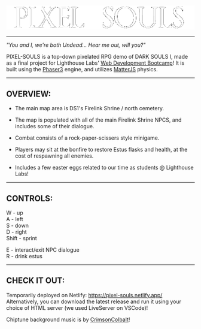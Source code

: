 !["Title"](RdMe/Title.png)

---

*"You and I, we're both Undead... Hear me out, will you?"*  
  
PIXEL-SOULS is a top-down pixelated RPG demo of DARK SOULS I, made as a final project for Lighthouse Labs' [Web Development Bootcamp](https://www.lighthouselabs.ca/en/web-development-bootcamp)! It is built using the [Phaser3](https://www.phaser.io/phaser3) engine, and utilizes [MatterJS](https://brm.io/matter-js) physics.

---

## OVERVIEW:

- The main map area is DS1's Firelink Shrine / north cemetery.  
- The map is populated with all of the main Firelink Shrine NPCS, and includes some of their dialogue.  
- Combat consists of a rock-paper-scissers style minigame.  
- Players may sit at the bonfire to restore Estus flasks and health, at the cost of respawning all enemies.  
  
- Includes a few easter eggs related to our time as students @ Lighthouse Labs!  

---

## CONTROLS:

W     - up  
A     - left  
S     - down  
D     - right  
Shift - sprint

E - interact/exit NPC dialogue  
R - drink estus  

---

## CHECK IT OUT:

Temporarily deployed on Netlify: https://pixel-souls.netlify.app/
Alternatively, you can download the latest release and run it using your choice of HTML server (we used LiveServer on VSCode)!  
  
Chiptune background music is by [CrimsonColbalt](https://soundcloud.com/crimsoncobalt)!


